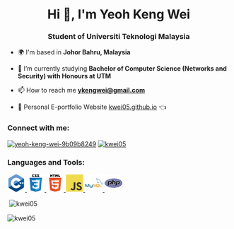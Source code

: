 <h1 align="center">Hi 👋, I'm Yeoh Keng Wei</h1>
<h3 align="center">Student of Universiti Teknologi Malaysia</h3>

- 🌍 I'm based in **Johor Bahru, Malaysia**

- 🌱 I’m currently studying **Bachelor of Computer Science (Networks and Security) with Honours at UTM**

- 📫 How to reach me **ykengwei@gmail.com**

- 📄 Personal E-portfolio Website [kwei05.github.io](https://kwei05.github.io/) 👈

<h3 align="left">Connect with me:</h3>
<p align="left">
<a href="https://linkedin.com/in/yeoh-keng-wei-9b09b8249" target="blank"><img align="center" src="https://raw.githubusercontent.com/rahuldkjain/github-profile-readme-generator/master/src/images/icons/Social/linked-in-alt.svg" alt="yeoh-keng-wei-9b09b8249" height="30" width="40" /></a>
<a href="https://instagram.com/kwei05" target="blank"><img align="center" src="https://raw.githubusercontent.com/rahuldkjain/github-profile-readme-generator/master/src/images/icons/Social/instagram.svg" alt="kwei05" height="30" width="40" /></a>
</p>

<h3 align="left">Languages and Tools:</h3>
<p align="left"> <a href="https://www.w3schools.com/cpp/" target="_blank" rel="noreferrer"> <img src="https://raw.githubusercontent.com/devicons/devicon/master/icons/cplusplus/cplusplus-original.svg" alt="cplusplus" width="40" height="40"/> </a> <a href="https://www.w3schools.com/css/" target="_blank" rel="noreferrer"> <img src="https://raw.githubusercontent.com/devicons/devicon/master/icons/css3/css3-original-wordmark.svg" alt="css3" width="40" height="40"/> </a> <a href="https://www.w3.org/html/" target="_blank" rel="noreferrer"> <img src="https://raw.githubusercontent.com/devicons/devicon/master/icons/html5/html5-original-wordmark.svg" alt="html5" width="40" height="40"/> </a> <a href="https://developer.mozilla.org/en-US/docs/Web/JavaScript" target="_blank" rel="noreferrer"> <img src="https://raw.githubusercontent.com/devicons/devicon/master/icons/javascript/javascript-original.svg" alt="javascript" width="40" height="40"/> </a> <a href="https://www.mysql.com/" target="_blank" rel="noreferrer"> <img src="https://raw.githubusercontent.com/devicons/devicon/master/icons/mysql/mysql-original-wordmark.svg" alt="mysql" width="40" height="40"/> </a> <a href="https://www.php.net" target="_blank" rel="noreferrer"> <img src="https://raw.githubusercontent.com/devicons/devicon/master/icons/php/php-original.svg" alt="php" width="40" height="40"/> </a> </p>

<p>&nbsp;<img align="center" src="https://github-readme-stats.vercel.app/api?username=kwei05&show_icons=true&locale=en" alt="kwei05" /></p>

<p><img align="center" src="https://github-readme-streak-stats.herokuapp.com/?user=kwei05&" alt="kwei05" /></p>
